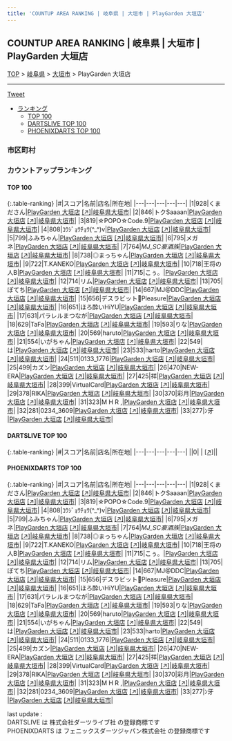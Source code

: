 ```yaml
---
title: 'COUNTUP AREA RANKING | 岐阜県 | 大垣市 | PlayGarden 大垣店'
---
```

## COUNTUP AREA RANKING | 岐阜県 | 大垣市 | PlayGarden 大垣店

[TOP](/darts/rank/) > [岐阜県](/darts/rank/岐阜県/) > [大垣市](/darts/rank/岐阜県/大垣市/) > PlayGarden 大垣店

___

<a href="https://twitter.com/share?ref_src=twsrc%5Etfw" data-text="COUNTUP AREA RANKING | 岐阜県大垣市PlayGarden 大垣店" class="twitter-share-button" data-hashtags="DARTSLIVE,PHOENIXDARTS,darts,ダーツ" data-show-count="false">Tweet</a>

* [ランキング](#カウントアップランキング)
    * [TOP 100](#top-100)
    * [DARTSLIVE TOP 100](#dartslive-top-100)
    * [PHOENIXDARTS TOP 100](#phoenixdarts-top-100)

### 市区町村

<ul>

</ul>

### カウントアップランキング

#### TOP 100



{:.table-ranking}
|#|スコア|名前|店名|所在地|
|---|---|---|---|---|
|1|928|<span class="rank-name-pd">くまださん</span>|<a href="/darts/rank/shops/83818.html">PlayGarden 大垣店</a> <a href="https://vs.phoenixdarts.com/jp/shop/shopDetailInfo/s_83818?s_seq=83818">[↗]</a>|<a href="/darts/rank/岐阜県/大垣市">岐阜県大垣市</a>|
|2|846|<span class="rank-name-pd">トクSaaaan</span>|<a href="/darts/rank/shops/83818.html">PlayGarden 大垣店</a> <a href="https://vs.phoenixdarts.com/jp/shop/shopDetailInfo/s_83818?s_seq=83818">[↗]</a>|<a href="/darts/rank/岐阜県/大垣市">岐阜県大垣市</a>|
|3|819|<span class="rank-name-pd">☆POPO☆Code.9</span>|<a href="/darts/rank/shops/83818.html">PlayGarden 大垣店</a> <a href="https://vs.phoenixdarts.com/jp/shop/shopDetailInfo/s_83818?s_seq=83818">[↗]</a>|<a href="/darts/rank/岐阜県/大垣市">岐阜県大垣市</a>|
|4|808|<span class="rank-name-pd">ｺｳｼﾞｮｳﾁｮｳ(^_^)v</span>|<a href="/darts/rank/shops/83818.html">PlayGarden 大垣店</a> <a href="https://vs.phoenixdarts.com/jp/shop/shopDetailInfo/s_83818?s_seq=83818">[↗]</a>|<a href="/darts/rank/岐阜県/大垣市">岐阜県大垣市</a>|
|5|799|<span class="rank-name-pd">ふみちゃん</span>|<a href="/darts/rank/shops/83818.html">PlayGarden 大垣店</a> <a href="https://vs.phoenixdarts.com/jp/shop/shopDetailInfo/s_83818?s_seq=83818">[↗]</a>|<a href="/darts/rank/岐阜県/大垣市">岐阜県大垣市</a>|
|6|795|<span class="rank-name-pd">メガネ</span>|<a href="/darts/rank/shops/83818.html">PlayGarden 大垣店</a> <a href="https://vs.phoenixdarts.com/jp/shop/shopDetailInfo/s_83818?s_seq=83818">[↗]</a>|<a href="/darts/rank/岐阜県/大垣市">岐阜県大垣市</a>|
|7|764|<span class="rank-name-pd">_MJ_SC豪酒族_</span>|<a href="/darts/rank/shops/83818.html">PlayGarden 大垣店</a> <a href="https://vs.phoenixdarts.com/jp/shop/shopDetailInfo/s_83818?s_seq=83818">[↗]</a>|<a href="/darts/rank/岐阜県/大垣市">岐阜県大垣市</a>|
|8|738|<span class="rank-name-pd">◎まっちゃん</span>|<a href="/darts/rank/shops/83818.html">PlayGarden 大垣店</a> <a href="https://vs.phoenixdarts.com/jp/shop/shopDetailInfo/s_83818?s_seq=83818">[↗]</a>|<a href="/darts/rank/岐阜県/大垣市">岐阜県大垣市</a>|
|9|722|<span class="rank-name-pd">T.KANEKO</span>|<a href="/darts/rank/shops/83818.html">PlayGarden 大垣店</a> <a href="https://vs.phoenixdarts.com/jp/shop/shopDetailInfo/s_83818?s_seq=83818">[↗]</a>|<a href="/darts/rank/岐阜県/大垣市">岐阜県大垣市</a>|
|10|718|<span class="rank-name-pd">王将の人B</span>|<a href="/darts/rank/shops/83818.html">PlayGarden 大垣店</a> <a href="https://vs.phoenixdarts.com/jp/shop/shopDetailInfo/s_83818?s_seq=83818">[↗]</a>|<a href="/darts/rank/岐阜県/大垣市">岐阜県大垣市</a>|
|11|715|<span class="rank-name-pd">こぅ。</span>|<a href="/darts/rank/shops/83818.html">PlayGarden 大垣店</a> <a href="https://vs.phoenixdarts.com/jp/shop/shopDetailInfo/s_83818?s_seq=83818">[↗]</a>|<a href="/darts/rank/岐阜県/大垣市">岐阜県大垣市</a>|
|12|714|<span class="rank-name-pd">リム</span>|<a href="/darts/rank/shops/83818.html">PlayGarden 大垣店</a> <a href="https://vs.phoenixdarts.com/jp/shop/shopDetailInfo/s_83818?s_seq=83818">[↗]</a>|<a href="/darts/rank/岐阜県/大垣市">岐阜県大垣市</a>|
|13|705|<span class="rank-name-pd">ぽてち</span>|<a href="/darts/rank/shops/83818.html">PlayGarden 大垣店</a> <a href="https://vs.phoenixdarts.com/jp/shop/shopDetailInfo/s_83818?s_seq=83818">[↗]</a>|<a href="/darts/rank/岐阜県/大垣市">岐阜県大垣市</a>|
|14|667|<span class="rank-name-pd">MJ@DDC</span>|<a href="/darts/rank/shops/83818.html">PlayGarden 大垣店</a> <a href="https://vs.phoenixdarts.com/jp/shop/shopDetailInfo/s_83818?s_seq=83818">[↗]</a>|<a href="/darts/rank/岐阜県/大垣市">岐阜県大垣市</a>|
|15|656|<span class="rank-name-pd">デスラビット🐰Pleasure</span>|<a href="/darts/rank/shops/83818.html">PlayGarden 大垣店</a> <a href="https://vs.phoenixdarts.com/jp/shop/shopDetailInfo/s_83818?s_seq=83818">[↗]</a>|<a href="/darts/rank/岐阜県/大垣市">岐阜県大垣市</a>|
|16|651|<span class="rank-name-pd">ほろ酔いHiYU</span>|<a href="/darts/rank/shops/83818.html">PlayGarden 大垣店</a> <a href="https://vs.phoenixdarts.com/jp/shop/shopDetailInfo/s_83818?s_seq=83818">[↗]</a>|<a href="/darts/rank/岐阜県/大垣市">岐阜県大垣市</a>|
|17|631|<span class="rank-name-pd">パラレルまつなが</span>|<a href="/darts/rank/shops/83818.html">PlayGarden 大垣店</a> <a href="https://vs.phoenixdarts.com/jp/shop/shopDetailInfo/s_83818?s_seq=83818">[↗]</a>|<a href="/darts/rank/岐阜県/大垣市">岐阜県大垣市</a>|
|18|629|<span class="rank-name-pd">TaFa</span>|<a href="/darts/rank/shops/83818.html">PlayGarden 大垣店</a> <a href="https://vs.phoenixdarts.com/jp/shop/shopDetailInfo/s_83818?s_seq=83818">[↗]</a>|<a href="/darts/rank/岐阜県/大垣市">岐阜県大垣市</a>|
|19|593|<span class="rank-name-pd">りな</span>|<a href="/darts/rank/shops/83818.html">PlayGarden 大垣店</a> <a href="https://vs.phoenixdarts.com/jp/shop/shopDetailInfo/s_83818?s_seq=83818">[↗]</a>|<a href="/darts/rank/岐阜県/大垣市">岐阜県大垣市</a>|
|20|569|<span class="rank-name-pd">haruto</span>|<a href="/darts/rank/shops/83818.html">PlayGarden 大垣店</a> <a href="https://vs.phoenixdarts.com/jp/shop/shopDetailInfo/s_83818?s_seq=83818">[↗]</a>|<a href="/darts/rank/岐阜県/大垣市">岐阜県大垣市</a>|
|21|554|<span class="rank-name-pd">いがちゃん</span>|<a href="/darts/rank/shops/83818.html">PlayGarden 大垣店</a> <a href="https://vs.phoenixdarts.com/jp/shop/shopDetailInfo/s_83818?s_seq=83818">[↗]</a>|<a href="/darts/rank/岐阜県/大垣市">岐阜県大垣市</a>|
|22|549|<span class="rank-name-pd">は</span>|<a href="/darts/rank/shops/83818.html">PlayGarden 大垣店</a> <a href="https://vs.phoenixdarts.com/jp/shop/shopDetailInfo/s_83818?s_seq=83818">[↗]</a>|<a href="/darts/rank/岐阜県/大垣市">岐阜県大垣市</a>|
|23|533|<span class="rank-name-pd">harto</span>|<a href="/darts/rank/shops/83818.html">PlayGarden 大垣店</a> <a href="https://vs.phoenixdarts.com/jp/shop/shopDetailInfo/s_83818?s_seq=83818">[↗]</a>|<a href="/darts/rank/岐阜県/大垣市">岐阜県大垣市</a>|
|24|511|<span class="rank-name-pd">0133_1776</span>|<a href="/darts/rank/shops/83818.html">PlayGarden 大垣店</a> <a href="https://vs.phoenixdarts.com/jp/shop/shopDetailInfo/s_83818?s_seq=83818">[↗]</a>|<a href="/darts/rank/岐阜県/大垣市">岐阜県大垣市</a>|
|25|499|<span class="rank-name-pd">カズン</span>|<a href="/darts/rank/shops/83818.html">PlayGarden 大垣店</a> <a href="https://vs.phoenixdarts.com/jp/shop/shopDetailInfo/s_83818?s_seq=83818">[↗]</a>|<a href="/darts/rank/岐阜県/大垣市">岐阜県大垣市</a>|
|26|470|<span class="rank-name-pd">NEW-ERA</span>|<a href="/darts/rank/shops/83818.html">PlayGarden 大垣店</a> <a href="https://vs.phoenixdarts.com/jp/shop/shopDetailInfo/s_83818?s_seq=83818">[↗]</a>|<a href="/darts/rank/岐阜県/大垣市">岐阜県大垣市</a>|
|27|425|<span class="rank-name-pd">祥</span>|<a href="/darts/rank/shops/83818.html">PlayGarden 大垣店</a> <a href="https://vs.phoenixdarts.com/jp/shop/shopDetailInfo/s_83818?s_seq=83818">[↗]</a>|<a href="/darts/rank/岐阜県/大垣市">岐阜県大垣市</a>|
|28|399|<span class="rank-name-pd">VirtualCard</span>|<a href="/darts/rank/shops/83818.html">PlayGarden 大垣店</a> <a href="https://vs.phoenixdarts.com/jp/shop/shopDetailInfo/s_83818?s_seq=83818">[↗]</a>|<a href="/darts/rank/岐阜県/大垣市">岐阜県大垣市</a>|
|29|378|<span class="rank-name-pd">RIKA</span>|<a href="/darts/rank/shops/83818.html">PlayGarden 大垣店</a> <a href="https://vs.phoenixdarts.com/jp/shop/shopDetailInfo/s_83818?s_seq=83818">[↗]</a>|<a href="/darts/rank/岐阜県/大垣市">岐阜県大垣市</a>|
|30|370|<span class="rank-name-pd">彩月</span>|<a href="/darts/rank/shops/83818.html">PlayGarden 大垣店</a> <a href="https://vs.phoenixdarts.com/jp/shop/shopDetailInfo/s_83818?s_seq=83818">[↗]</a>|<a href="/darts/rank/岐阜県/大垣市">岐阜県大垣市</a>|
|31|323|<span class="rank-name-pd">M H R ,</span>|<a href="/darts/rank/shops/83818.html">PlayGarden 大垣店</a> <a href="https://vs.phoenixdarts.com/jp/shop/shopDetailInfo/s_83818?s_seq=83818">[↗]</a>|<a href="/darts/rank/岐阜県/大垣市">岐阜県大垣市</a>|
|32|281|<span class="rank-name-pd">0234_3609</span>|<a href="/darts/rank/shops/83818.html">PlayGarden 大垣店</a> <a href="https://vs.phoenixdarts.com/jp/shop/shopDetailInfo/s_83818?s_seq=83818">[↗]</a>|<a href="/darts/rank/岐阜県/大垣市">岐阜県大垣市</a>|
|33|277|<span class="rank-name-pd">ﾝ牙　</span>|<a href="/darts/rank/shops/83818.html">PlayGarden 大垣店</a> <a href="https://vs.phoenixdarts.com/jp/shop/shopDetailInfo/s_83818?s_seq=83818">[↗]</a>|<a href="/darts/rank/岐阜県/大垣市">岐阜県大垣市</a>|


#### DARTSLIVE TOP 100



{:.table-ranking}
|#|スコア|名前|店名|所在地|
|---|---|---|---|---|
||0|<span class="rank-name-dl"> </span>|<a href="/darts/rank/shops/.html"></a> <a href="">[↗]</a>|<a href="/darts/rank//"></a>|


#### PHOENIXDARTS TOP 100



{:.table-ranking}
|#|スコア|名前|店名|所在地|
|---|---|---|---|---|
|1|928|<span class="rank-name-pd">くまださん</span>|<a href="/darts/rank/shops/83818.html">PlayGarden 大垣店</a> <a href="https://vs.phoenixdarts.com/jp/shop/shopDetailInfo/s_83818?s_seq=83818">[↗]</a>|<a href="/darts/rank/岐阜県/大垣市">岐阜県大垣市</a>|
|2|846|<span class="rank-name-pd">トクSaaaan</span>|<a href="/darts/rank/shops/83818.html">PlayGarden 大垣店</a> <a href="https://vs.phoenixdarts.com/jp/shop/shopDetailInfo/s_83818?s_seq=83818">[↗]</a>|<a href="/darts/rank/岐阜県/大垣市">岐阜県大垣市</a>|
|3|819|<span class="rank-name-pd">☆POPO☆Code.9</span>|<a href="/darts/rank/shops/83818.html">PlayGarden 大垣店</a> <a href="https://vs.phoenixdarts.com/jp/shop/shopDetailInfo/s_83818?s_seq=83818">[↗]</a>|<a href="/darts/rank/岐阜県/大垣市">岐阜県大垣市</a>|
|4|808|<span class="rank-name-pd">ｺｳｼﾞｮｳﾁｮｳ(^_^)v</span>|<a href="/darts/rank/shops/83818.html">PlayGarden 大垣店</a> <a href="https://vs.phoenixdarts.com/jp/shop/shopDetailInfo/s_83818?s_seq=83818">[↗]</a>|<a href="/darts/rank/岐阜県/大垣市">岐阜県大垣市</a>|
|5|799|<span class="rank-name-pd">ふみちゃん</span>|<a href="/darts/rank/shops/83818.html">PlayGarden 大垣店</a> <a href="https://vs.phoenixdarts.com/jp/shop/shopDetailInfo/s_83818?s_seq=83818">[↗]</a>|<a href="/darts/rank/岐阜県/大垣市">岐阜県大垣市</a>|
|6|795|<span class="rank-name-pd">メガネ</span>|<a href="/darts/rank/shops/83818.html">PlayGarden 大垣店</a> <a href="https://vs.phoenixdarts.com/jp/shop/shopDetailInfo/s_83818?s_seq=83818">[↗]</a>|<a href="/darts/rank/岐阜県/大垣市">岐阜県大垣市</a>|
|7|764|<span class="rank-name-pd">_MJ_SC豪酒族_</span>|<a href="/darts/rank/shops/83818.html">PlayGarden 大垣店</a> <a href="https://vs.phoenixdarts.com/jp/shop/shopDetailInfo/s_83818?s_seq=83818">[↗]</a>|<a href="/darts/rank/岐阜県/大垣市">岐阜県大垣市</a>|
|8|738|<span class="rank-name-pd">◎まっちゃん</span>|<a href="/darts/rank/shops/83818.html">PlayGarden 大垣店</a> <a href="https://vs.phoenixdarts.com/jp/shop/shopDetailInfo/s_83818?s_seq=83818">[↗]</a>|<a href="/darts/rank/岐阜県/大垣市">岐阜県大垣市</a>|
|9|722|<span class="rank-name-pd">T.KANEKO</span>|<a href="/darts/rank/shops/83818.html">PlayGarden 大垣店</a> <a href="https://vs.phoenixdarts.com/jp/shop/shopDetailInfo/s_83818?s_seq=83818">[↗]</a>|<a href="/darts/rank/岐阜県/大垣市">岐阜県大垣市</a>|
|10|718|<span class="rank-name-pd">王将の人B</span>|<a href="/darts/rank/shops/83818.html">PlayGarden 大垣店</a> <a href="https://vs.phoenixdarts.com/jp/shop/shopDetailInfo/s_83818?s_seq=83818">[↗]</a>|<a href="/darts/rank/岐阜県/大垣市">岐阜県大垣市</a>|
|11|715|<span class="rank-name-pd">こぅ。</span>|<a href="/darts/rank/shops/83818.html">PlayGarden 大垣店</a> <a href="https://vs.phoenixdarts.com/jp/shop/shopDetailInfo/s_83818?s_seq=83818">[↗]</a>|<a href="/darts/rank/岐阜県/大垣市">岐阜県大垣市</a>|
|12|714|<span class="rank-name-pd">リム</span>|<a href="/darts/rank/shops/83818.html">PlayGarden 大垣店</a> <a href="https://vs.phoenixdarts.com/jp/shop/shopDetailInfo/s_83818?s_seq=83818">[↗]</a>|<a href="/darts/rank/岐阜県/大垣市">岐阜県大垣市</a>|
|13|705|<span class="rank-name-pd">ぽてち</span>|<a href="/darts/rank/shops/83818.html">PlayGarden 大垣店</a> <a href="https://vs.phoenixdarts.com/jp/shop/shopDetailInfo/s_83818?s_seq=83818">[↗]</a>|<a href="/darts/rank/岐阜県/大垣市">岐阜県大垣市</a>|
|14|667|<span class="rank-name-pd">MJ@DDC</span>|<a href="/darts/rank/shops/83818.html">PlayGarden 大垣店</a> <a href="https://vs.phoenixdarts.com/jp/shop/shopDetailInfo/s_83818?s_seq=83818">[↗]</a>|<a href="/darts/rank/岐阜県/大垣市">岐阜県大垣市</a>|
|15|656|<span class="rank-name-pd">デスラビット🐰Pleasure</span>|<a href="/darts/rank/shops/83818.html">PlayGarden 大垣店</a> <a href="https://vs.phoenixdarts.com/jp/shop/shopDetailInfo/s_83818?s_seq=83818">[↗]</a>|<a href="/darts/rank/岐阜県/大垣市">岐阜県大垣市</a>|
|16|651|<span class="rank-name-pd">ほろ酔いHiYU</span>|<a href="/darts/rank/shops/83818.html">PlayGarden 大垣店</a> <a href="https://vs.phoenixdarts.com/jp/shop/shopDetailInfo/s_83818?s_seq=83818">[↗]</a>|<a href="/darts/rank/岐阜県/大垣市">岐阜県大垣市</a>|
|17|631|<span class="rank-name-pd">パラレルまつなが</span>|<a href="/darts/rank/shops/83818.html">PlayGarden 大垣店</a> <a href="https://vs.phoenixdarts.com/jp/shop/shopDetailInfo/s_83818?s_seq=83818">[↗]</a>|<a href="/darts/rank/岐阜県/大垣市">岐阜県大垣市</a>|
|18|629|<span class="rank-name-pd">TaFa</span>|<a href="/darts/rank/shops/83818.html">PlayGarden 大垣店</a> <a href="https://vs.phoenixdarts.com/jp/shop/shopDetailInfo/s_83818?s_seq=83818">[↗]</a>|<a href="/darts/rank/岐阜県/大垣市">岐阜県大垣市</a>|
|19|593|<span class="rank-name-pd">りな</span>|<a href="/darts/rank/shops/83818.html">PlayGarden 大垣店</a> <a href="https://vs.phoenixdarts.com/jp/shop/shopDetailInfo/s_83818?s_seq=83818">[↗]</a>|<a href="/darts/rank/岐阜県/大垣市">岐阜県大垣市</a>|
|20|569|<span class="rank-name-pd">haruto</span>|<a href="/darts/rank/shops/83818.html">PlayGarden 大垣店</a> <a href="https://vs.phoenixdarts.com/jp/shop/shopDetailInfo/s_83818?s_seq=83818">[↗]</a>|<a href="/darts/rank/岐阜県/大垣市">岐阜県大垣市</a>|
|21|554|<span class="rank-name-pd">いがちゃん</span>|<a href="/darts/rank/shops/83818.html">PlayGarden 大垣店</a> <a href="https://vs.phoenixdarts.com/jp/shop/shopDetailInfo/s_83818?s_seq=83818">[↗]</a>|<a href="/darts/rank/岐阜県/大垣市">岐阜県大垣市</a>|
|22|549|<span class="rank-name-pd">は</span>|<a href="/darts/rank/shops/83818.html">PlayGarden 大垣店</a> <a href="https://vs.phoenixdarts.com/jp/shop/shopDetailInfo/s_83818?s_seq=83818">[↗]</a>|<a href="/darts/rank/岐阜県/大垣市">岐阜県大垣市</a>|
|23|533|<span class="rank-name-pd">harto</span>|<a href="/darts/rank/shops/83818.html">PlayGarden 大垣店</a> <a href="https://vs.phoenixdarts.com/jp/shop/shopDetailInfo/s_83818?s_seq=83818">[↗]</a>|<a href="/darts/rank/岐阜県/大垣市">岐阜県大垣市</a>|
|24|511|<span class="rank-name-pd">0133_1776</span>|<a href="/darts/rank/shops/83818.html">PlayGarden 大垣店</a> <a href="https://vs.phoenixdarts.com/jp/shop/shopDetailInfo/s_83818?s_seq=83818">[↗]</a>|<a href="/darts/rank/岐阜県/大垣市">岐阜県大垣市</a>|
|25|499|<span class="rank-name-pd">カズン</span>|<a href="/darts/rank/shops/83818.html">PlayGarden 大垣店</a> <a href="https://vs.phoenixdarts.com/jp/shop/shopDetailInfo/s_83818?s_seq=83818">[↗]</a>|<a href="/darts/rank/岐阜県/大垣市">岐阜県大垣市</a>|
|26|470|<span class="rank-name-pd">NEW-ERA</span>|<a href="/darts/rank/shops/83818.html">PlayGarden 大垣店</a> <a href="https://vs.phoenixdarts.com/jp/shop/shopDetailInfo/s_83818?s_seq=83818">[↗]</a>|<a href="/darts/rank/岐阜県/大垣市">岐阜県大垣市</a>|
|27|425|<span class="rank-name-pd">祥</span>|<a href="/darts/rank/shops/83818.html">PlayGarden 大垣店</a> <a href="https://vs.phoenixdarts.com/jp/shop/shopDetailInfo/s_83818?s_seq=83818">[↗]</a>|<a href="/darts/rank/岐阜県/大垣市">岐阜県大垣市</a>|
|28|399|<span class="rank-name-pd">VirtualCard</span>|<a href="/darts/rank/shops/83818.html">PlayGarden 大垣店</a> <a href="https://vs.phoenixdarts.com/jp/shop/shopDetailInfo/s_83818?s_seq=83818">[↗]</a>|<a href="/darts/rank/岐阜県/大垣市">岐阜県大垣市</a>|
|29|378|<span class="rank-name-pd">RIKA</span>|<a href="/darts/rank/shops/83818.html">PlayGarden 大垣店</a> <a href="https://vs.phoenixdarts.com/jp/shop/shopDetailInfo/s_83818?s_seq=83818">[↗]</a>|<a href="/darts/rank/岐阜県/大垣市">岐阜県大垣市</a>|
|30|370|<span class="rank-name-pd">彩月</span>|<a href="/darts/rank/shops/83818.html">PlayGarden 大垣店</a> <a href="https://vs.phoenixdarts.com/jp/shop/shopDetailInfo/s_83818?s_seq=83818">[↗]</a>|<a href="/darts/rank/岐阜県/大垣市">岐阜県大垣市</a>|
|31|323|<span class="rank-name-pd">M H R ,</span>|<a href="/darts/rank/shops/83818.html">PlayGarden 大垣店</a> <a href="https://vs.phoenixdarts.com/jp/shop/shopDetailInfo/s_83818?s_seq=83818">[↗]</a>|<a href="/darts/rank/岐阜県/大垣市">岐阜県大垣市</a>|
|32|281|<span class="rank-name-pd">0234_3609</span>|<a href="/darts/rank/shops/83818.html">PlayGarden 大垣店</a> <a href="https://vs.phoenixdarts.com/jp/shop/shopDetailInfo/s_83818?s_seq=83818">[↗]</a>|<a href="/darts/rank/岐阜県/大垣市">岐阜県大垣市</a>|
|33|277|<span class="rank-name-pd">ﾝ牙　</span>|<a href="/darts/rank/shops/83818.html">PlayGarden 大垣店</a> <a href="https://vs.phoenixdarts.com/jp/shop/shopDetailInfo/s_83818?s_seq=83818">[↗]</a>|<a href="/darts/rank/岐阜県/大垣市">岐阜県大垣市</a>|


<div class="footer border-top border-gray-light mt-5 pt-3 text-right text-gray">
    last update : <span style="font-weight: italic" id="foot_last_modified"></span><br />
    DARTSLIVE は 株式会社ダーツライブ社 の登録商標です<br />
    PHOENIXDARTS は フェニックスダーツジャパン株式会社 の登録商標です<br />
</div>

<script src="https://cdnjs.cloudflare.com/ajax/libs/jquery.tablesorter/2.31.3/js/jquery.tablesorter.min.js" integrity="sha512-qzgd5cYSZcosqpzpn7zF2ZId8f/8CHmFKZ8j7mU4OUXTNRd5g+ZHBPsgKEwoqxCtdQvExE5LprwwPAgoicguNg==" crossorigin="anonymous" referrerpolicy="no-referrer"></script>
<link rel="stylesheet" href="https://cdnjs.cloudflare.com/ajax/libs/jquery.tablesorter/2.31.3/css/theme.default.min.css" integrity="sha512-wghhOJkjQX0Lh3NSWvNKeZ0ZpNn+SPVXX1Qyc9OCaogADktxrBiBdKGDoqVUOyhStvMBmJQ8ZdMHiR3wuEq8+w==" crossorigin="anonymous" referrerpolicy="no-referrer" />
<script>
$(function() {
    $(".table-ranking").tablesorter({sortList:[[0, 0]]});
    $("#foot_last_modified").text(formatDate(new Date(document.lastModified), 'yyyy-MM-dd HH:mm:ss'));
});
</script>

<script async src="https://platform.twitter.com/widgets.js" charset="utf-8"></script>